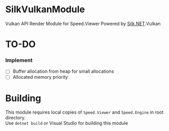 # SilkVulkanModule
Vulkan API Render Module for Speed.Viewer Powered by [Silk.NET](../../../../dotnet/Silk.NET).Vulkan

# TO-DO
### Implement
- [ ] Buffer allocation from heap for small allocations
- [ ] Allocated memory priority

# Building
This module requires local copies of `Speed.Viewer` and `Speed.Engine` in root directory.  
Use `dotnet build` or Visual Studio for building this module
